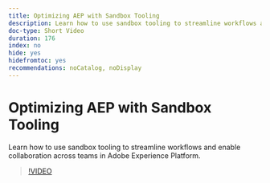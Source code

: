 ```yaml
---
title: Optimizing AEP with Sandbox Tooling
description: Learn how to use sandbox tooling to streamline workflows and enable collaboration across teams in Adobe Experience Platform.
doc-type: Short Video
duration: 176
index: no
hide: yes
hidefromtoc: yes
recommendations: noCatalog, noDisplay
---
```


# Optimizing AEP with Sandbox Tooling

Learn how to use sandbox tooling to streamline workflows and enable collaboration across teams in Adobe Experience Platform.

<!-- 62_S601_3442532_175_optimizing-aep-with-sandbox-tooling -->
>[!VIDEO](https://video.tv.adobe.com/v/3458320/?learn=on&enablevpops=true)
